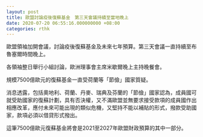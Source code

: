 ```yaml
---
layout: post
title: 歐盟討論疫後復蘇基金　第三天會議持續至當地晚上
date: 2020-07-20 06:55:16.000000000 +08:00
categories: rthk
---
```


歐盟領袖加開會議，討論疫後復蘇基金及未來七年預算。第三天會議一直持續至布魯塞爾時間晚上。

各領袖整日舉行小組討論，歐洲理事會主席米歇爾晚上主持晚餐會。

規模7500億歐元的復蘇基金一直受荷蘭等「節儉」國家質疑。

消息透露，包括奧地利、荷蘭、丹麥、瑞典及芬蘭的「節儉」國家認為，成員國可就受助國家的復蘇計劃，具有否決權，又不滿歐盟並無要求接受款項的成員國作出相應改革，應付未來可能出現的類似危機，又堅持不能以補貼的形式，撥款受助國家，款項必須以借貸形式撥出。

這筆7500億歐元復蘇基金將會是2021至2027年歐盟財政預算的其中一部分。
